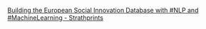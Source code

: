 [Building the European Social Innovation Database with #NLP and #MachineLearning - Strathprints ](https://qi.tc/qi/8818)